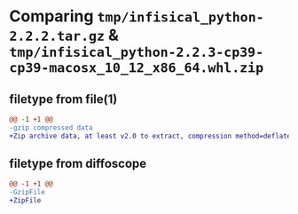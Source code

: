 # Comparing `tmp/infisical_python-2.2.2.tar.gz` & `tmp/infisical_python-2.2.3-cp39-cp39-macosx_10_12_x86_64.whl.zip`

## filetype from file(1)

```diff
@@ -1 +1 @@
-gzip compressed data
+Zip archive data, at least v2.0 to extract, compression method=deflate
```

## filetype from diffoscope

```diff
@@ -1 +1 @@
-GzipFile
+ZipFile
```

